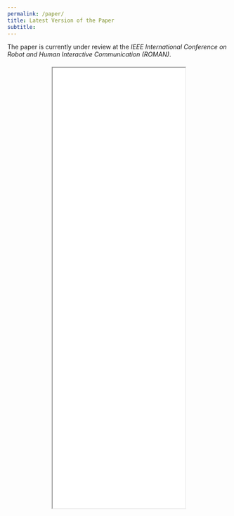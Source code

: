 ```yaml
---
permalink: /paper/
title: Latest Version of the Paper
subtitle:
---
```


The paper is currently under review at the *IEEE International Conference on Robot and Human Interactive Communication (ROMAN)*. 

<div style="margin-left: auto; margin-right: auto; margin-top: 20px; max-width: 60%">
<iframe src="/paper/SLDP_ROMAN.pdf" type="application/pdf" width="100%" height="1000px"> 
</iframe>
</div>